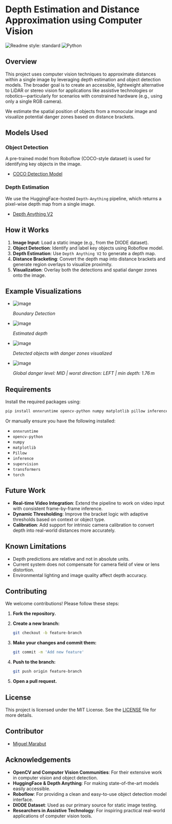 # Depth Estimation and Distance Approximation using Computer Vision

![Readme style: standard](https://img.shields.io/badge/readme%20style-standard-brightgreen)
![Python](https://img.shields.io/badge/Python-3.10-blue)

## Overview

This project uses computer vision techniques to approximate distances within a single image by leveraging depth estimation and object detection models. The broader goal is to create an accessible, lightweight alternative to LiDAR or stereo vision for applications like assistive technologies or robotics—particularly for scenarios with constrained hardware (e.g., using only a single RGB camera).

We estimate the spatial position of objects from a monocular image and visualize potential danger zones based on distance brackets.

## Models Used

### Object Detection

A pre-trained model from Roboflow (COCO-style dataset) is used for identifying key objects in the image.

- [COCO Detection Model](https://universe.roboflow.com/microsoft/coco/model/37)

### Depth Estimation

We use the HuggingFace-hosted `Depth-Anything` pipeline, which returns a pixel-wise depth map from a single image.

- [Depth Anything V2](https://depth-anything-v2.github.io/)

## How it Works

1. **Image Input**: Load a static image (e.g., from the DIODE dataset).
2. **Object Detection**: Identify and label key objects using Roboflow model.
3. **Depth Estimation**: Use `Depth Anything V2` to generate a depth map.
4. **Distance Bracketing**: Convert the depth map into distance brackets and generate region overlays to visualize proximity.
5. **Visualization**: Overlay both the detections and spatial danger zones onto the image.

## Example Visualizations

- ![image](https://github.com/user-attachments/assets/ba46a8a0-125c-4e82-8721-c82fc2088aa4)

  *Boundary Detection*

- ![image](https://github.com/user-attachments/assets/97000b8b-ea36-4861-8780-33069dd68f4a)
  
  *Estimated depth*

- ![image](https://github.com/user-attachments/assets/a4cd78a4-9bef-40ac-97c3-66fc1848f3d8)

  *Detected objects with danger zones visualized*
- ![image](https://github.com/user-attachments/assets/d5a33d6b-c597-448d-b693-5db3c3a66e3c)

  *Global danger level: MID  | worst direction: LEFT  | min depth: 1.76 m*


## Requirements

Install the required packages using:

```bash
pip install onnxruntime opencv-python numpy matplotlib pillow inference supervision transformers torch
```

Or manually ensure you have the following installed:

- `onnxruntime`
- `opencv-python`
- `numpy`
- `matplotlib`
- `Pillow`
- `inference`
- `supervision`
- `transformers`
- `torch`

## Future Work

- **Real-time Video Integration**: Extend the pipeline to work on video input with consistent frame-by-frame inference.
- **Dynamic Thresholding**: Improve the bracket logic with adaptive thresholds based on context or object type.
- **Calibration**: Add support for intrinsic camera calibration to convert depth into real-world distances more accurately.

## Known Limitations

- Depth predictions are relative and not in absolute units.
- Current system does not compensate for camera field of view or lens distortion.
- Environmental lighting and image quality affect depth accuracy.

## Contributing

We welcome contributions! Please follow these steps:

1. **Fork the repository.**
2. **Create a new branch:**

   ```bash
   git checkout -b feature-branch
   ```

3. **Make your changes and commit them:**

   ```bash
   git commit -m 'Add new feature'
   ```

4. **Push to the branch:**

   ```bash
   git push origin feature-branch
   ```

5. **Open a pull request.**

## License

This project is licensed under the MIT License. See the [LICENSE](LICENSE) file for more details.

## Contributor

- [Miguel Marabut](https://github.com/MigsMarabut)

## Acknowledgements

- **OpenCV and Computer Vision Communities**: For their extensive work in computer vision and object detection.
- **HuggingFace & Depth Anything**: For making state-of-the-art models easily accessible.
- **Roboflow**: For providing a clean and easy-to-use object detection model interface.
- **DIODE Dataset**: Used as our primary source for static image testing.
- **Researchers in Assistive Technology**: For inspiring practical real-world applications of computer vision tools.

